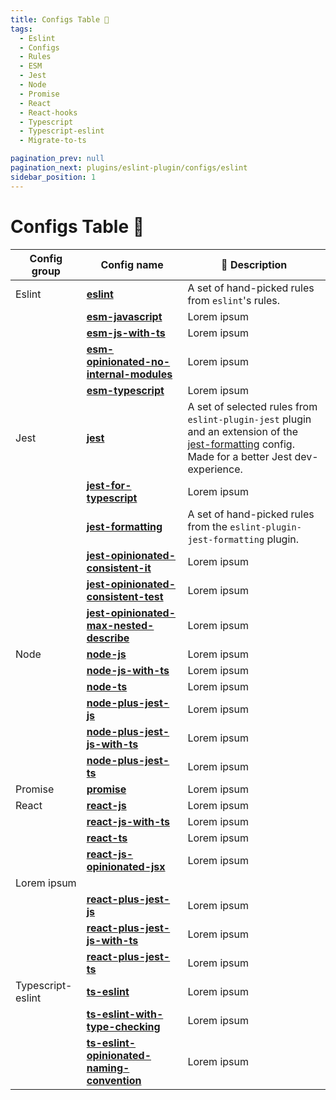```yaml
---
title: Configs Table 💬
tags:
  - Eslint
  - Configs
  - Rules
  - ESM
  - Jest
  - Node
  - Promise
  - React
  - React-hooks
  - Typescript
  - Typescript-eslint
  - Migrate-to-ts

pagination_prev: null
pagination_next: plugins/eslint-plugin/configs/eslint
sidebar_position: 1
---
```


# Configs Table 💬



| Config group | Config name                                  | 💬 Description |
| ------------- | ------------------------------------------- |--------------- |
| Eslint            | **[eslint](./eslint.md)**                                                             | A set of hand-picked rules from `eslint`'s rules.  |
|                   | **[esm-javascript](./esm-javascript.md)**                                             | Lorem ipsum |
|                   | **[esm-js-with-ts](./esm-js-with-ts.md)**                                             | Lorem ipsum |
|                   | **[esm-opinionated-no-internal-modules](./esm-opinionated-no-internal-modules.md)**   | Lorem ipsum |
|                   | **[esm-typescript](./esm-typescript.md)**                                             | Lorem ipsum |
| Jest              | **[jest](./jest.md)**                                                                 | A set of selected rules from `eslint-plugin-jest` plugin and an extension of the [jest-formatting](./jest-formatting.md) config. <br/>Made for a better Jest dev-experience. |
|                   | **[jest-for-typescript](./jest-for-typescript.md)**                                   | Lorem ipsum |
|                   | **[jest-formatting](./jest-formatting.md)**                                           | A set of hand-picked rules from the `eslint-plugin-jest-formatting` plugin. |
|                   | **[jest-opinionated-consistent-it](./jest-opinionated-consistent-it.md)**             | Lorem ipsum |
|                   | **[jest-opinionated-consistent-test](./jest-opinionated-consistent-test.md)**         | Lorem ipsum |
|                   | **[jest-opinionated-max-nested-describe](./jest-opinionated-max-nested-describe.md)** | Lorem ipsum |
| Node              | **[node-js](./node-js.md)**                                                           | Lorem ipsum |
|                   | **[node-js-with-ts](./node-js-with-ts.md)**                                           | Lorem ipsum |
|                   | **[node-ts](./node-ts.md)**                                                           | Lorem ipsum |
|                   | **[node-plus-jest-js](./node-plus-jest-js.md)**                                       | Lorem ipsum |
|                   | **[node-plus-jest-js-with-ts](./node-plus-jest-js-with-ts.md)**                       | Lorem ipsum |
|                   | **[node-plus-jest-ts](./node-plus-jest-ts.md)**                                       | Lorem ipsum |
| Promise           | **[promise](./promise.md)**                                                           | Lorem ipsum |
| React             | **[react-js](./react-js.md)**                                                         | Lorem ipsum |
|                   | **[react-js-with-ts](./react-js-with-ts.md)**                                         | Lorem ipsum |
|                   | **[react-ts](./react-ts.md)**                                                         | Lorem ipsum |
|                   | **[react-js-opinionated-jsx](./react-js-opinionated-jsx.md)**                                 | Lorem ipsum |
Lorem ipsum |
|                   | **[react-plus-jest-js](./react-plus-jest-js.md)**                                     | Lorem ipsum |
|                   | **[react-plus-jest-js-with-ts](./react-plus-jest-js-with-ts.md)**                     | Lorem ipsum |
|                   | **[react-plus-jest-ts](./react-plus-jest-ts.md)**                                     | Lorem ipsum |
| Typescript-eslint | **[ts-eslint](./ts-eslint.md)** | Lorem ipsum |
|                   | **[ts-eslint-with-type-checking](./ts-eslint-with-type-checking.md)** | Lorem ipsum |
|                   | **[ts-eslint-opinionated-naming-convention](./ts-eslint-opinionated-naming-convention.md)** | Lorem ipsum |

